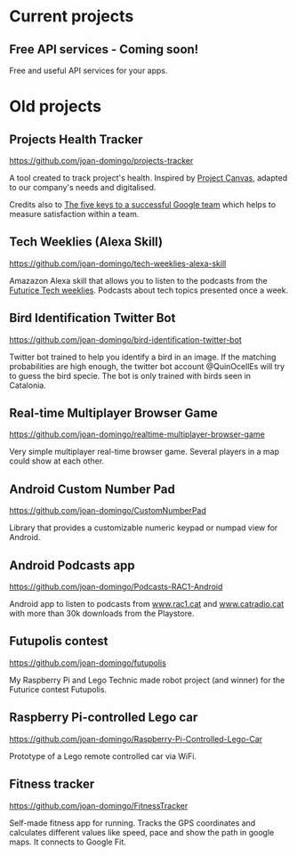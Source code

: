 # Current projects

## Free API services - Coming soon!
Free and useful API services for your apps.

# Old projects
## Projects Health Tracker 
https://github.com/joan-domingo/projects-tracker

A tool created to track project's health. Inspired by [Project Canvas](http://www.projectcanvas.dk), adapted to our company's needs and digitalised. 

Credits also to [The five keys to a successful Google team](https://www.linkedin.com/pulse/5-keys-successful-google-team-project-aristotle-julian-pawley-lkecc/) 
which helps to measure satisfaction within a team.

## Tech Weeklies (Alexa Skill)
https://github.com/joan-domingo/tech-weeklies-alexa-skill

Amazazon Alexa skill that allows you to listen to the podcasts from the [Futurice Tech weeklies](https://www.futurice.com/tech-weeklies). Podcasts about tech topics presented once a week.

## Bird Identification Twitter Bot
https://github.com/joan-domingo/bird-identification-twitter-bot

Twitter bot trained to help you identify a bird in an image.
If the matching probabilities are high enough, the twitter bot account  @QuinOcellEs will try to guess the bird specie. The bot is only trained with birds seen in Catalonia.

## Real-time Multiplayer Browser Game
https://github.com/joan-domingo/realtime-multiplayer-browser-game

Very simple multiplayer real-time browser game. Several players in a map could show at each other.

## Android Custom Number Pad
https://github.com/joan-domingo/CustomNumberPad

Library that provides a customizable numeric keypad or numpad view for Android.

## Android Podcasts app
https://github.com/joan-domingo/Podcasts-RAC1-Android

Android app to listen to podcasts from www.rac1.cat and www.catradio.cat with more than 30k downloads from the Playstore.

## Futupolis contest
https://github.com/joan-domingo/futupolis

My Raspberry Pi and Lego Technic made robot project (and winner) for the Futurice contest Futupolis. 

## Raspberry Pi-controlled Lego car
https://github.com/joan-domingo/Raspberry-Pi-Controlled-Lego-Car

Prototype of a Lego remote controlled car via WiFi.

## Fitness tracker
https://github.com/joan-domingo/FitnessTracker

Self-made fitness app for running. Tracks the GPS coordinates and calculates different values like speed, pace and show the path in google maps. It connects to Google Fit.